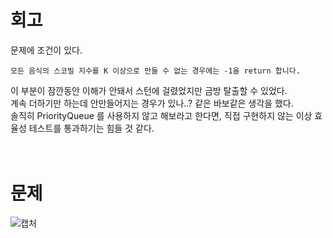 회고
==
문제에 조건이 있다.   
```
모든 음식의 스코빌 지수를 K 이상으로 만들 수 없는 경우에는 -1을 return 합니다.
```
   
이 부분이 잠깐동안 이해가 안돼서 스턴에 걸렸었지만 금방 탈출할 수 있었다.   
계속 더하기만 하는데 안만들어지는 경우가 있나..? 같은 바보같은 생각을 했다.   
솔직히 PriorityQueue 를 사용하지 않고 해보라고 한다면, 직접 구현하지 않는 이상 효율성 테스트를 통과하기는 힘들 것 같다.   
<br><br>

문제
==
![캡처](https://user-images.githubusercontent.com/73854324/115385872-9e5e7180-a213-11eb-82d9-11fa4e4f4fc8.PNG)
